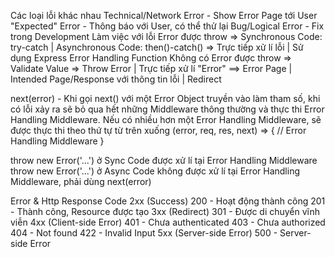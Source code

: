 Các loại lỗi khác nhau
Technical/Network Error - Show Error Page tới User
"Expected" Error - Thông báo với User, có thể thử lại
Bug/Logical Error - Fix trong Development
Làm việc với lỗi
Error được throw
=> Synchronous Code: try-catch | Asynchronous Code: then()-catch() => Trực tiếp xử lí lỗi | Sử dụng Express Error Handling Function
Không có Error được throw
=> Validate Value => Throw Error | Trực tiếp xử lí "Error"
==> Error Page | Intended Page/Response với thông tin lỗi | Redirect

next(error) - Khi gọi next() với một Error Object truyền vào làm tham số, khi có lỗi xảy ra sẽ bỏ qua hết những Middleware thông thường và thực thi Error Handling Middleware. Nếu có nhiều hơn một Error Handling Middleware, sẽ được thực thi theo thứ tự từ trên xuống
(error, req, res, next) => {
// Error Handling Middleware
}

throw new Error('...') ở Sync Code được xử lí tại Error Handling Middleware
throw new Error('...') ở Async Code không được xử lí tại Error Handling Middleware, phải dùng next(error)

Error & Http Response Code
2xx (Success)
200 - Hoạt động thành công
201 - Thành công, Resource được tạo
3xx (Redirect)
301 - Được di chuyển vĩnh viễn
4xx (Client-side Error)
401 - Chưa authenticated
403 - Chưa authorized
404 - Not found
422 - Invalid Input
5xx (Server-side Error)
500 - Server-side Error
